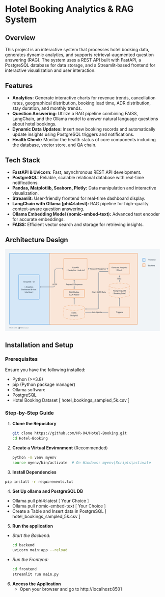 # Hotel Booking Analytics & RAG System

## Overview

This project is an interactive system that processes hotel booking data, generates dynamic analytics, and supports retrieval-augmented question answering (RAG). The system uses a REST API built with FastAPI, a PostgreSQL database for data storage, and a Streamlit-based frontend for interactive visualization and user interaction.

## Features

- **Analytics:** Generate interactive charts for revenue trends, cancellation rates, geographical distribution, booking lead time, ADR distribution, stay duration, and monthly trends.
- **Question Answering:** Utilize a RAG pipeline combining FAISS, LangChain, and the Ollama model to answer natural language questions about hotel bookings.
- **Dynamic Data Updates:** Insert new booking records and automatically update insights using PostgreSQL triggers and notifications.
- **Health Check:** Monitor the health status of core components including the database, vector store, and QA chain.

## Tech Stack

- **FastAPI & Uvicorn:** Fast, asynchronous REST API development.
- **PostgreSQL:** Reliable, scalable relational database with real-time notifications.
- **Pandas, Matplotlib, Seaborn, Plotly:** Data manipulation and interactive visualization.
- **Streamlit:** User-friendly frontend for real-time dashboard display.
- **LangChain with Ollama (phi4:latest):** RAG pipeline for high-quality context-aware question answering.
- **Ollama Embedding Model (nomic-embed-text):** Advanced text encoder for accurate embeddings.
- **FAISS:** Efficient vector search and storage for retrieving insights.

## Architecture Design
![System Architecture Design](images/hotel_booking_architecture.png)

## Installation and Setup

### Prerequisites

Ensure you have the following installed:

- Python (>=3.8)
- pip (Python package manager)
- Ollama software
- PostgreSQL
- Hotel Booking Dataset [ hotel_bookings_sampled_5k.csv ] 

### Step-by-Step Guide

1. **Clone the Repository**

   ```bash 
   git clone https://github.com/HR-04/Hotel-Booking.git
   cd Hotel-Booking
   ```
2. **Create a Virtual Environment** (Recommended)
   
   ```bash 
   python -m venv myenv
   source myenv/bin/activate  # On Windows: myenv\Scripts\activate
   ```
3. **Install Dependencies**
   
```bash
pip install -r requirements.txt
```
   
4. **Set Up ollama and PostgreSQL DB**

  - Ollama pull phi4:latest [ Your Choice ]
  - Ollama pull nomic-embed-text [ Your Choice ] 
  - Create a Table and Insert data in PostgreSQL [ hotel_bookings_sampled_5k.csv ] 
     
5. **Run the application**

- *Start the Backend:*

   ```bash
   cd backend
   uvicorn main:app --reload
   ```

- *Run the Frontend:*

   ```bash
   cd frontend
   streamlit run main.py
   ```

   
6. **Access the Application**
   - Open your browser and go to http://localhost:8501






